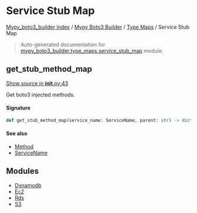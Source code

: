 # Service Stub Map

[Mypy_boto3_builder Index](../../../README.md#mypy_boto3_builder-index) / [Mypy Boto3 Builder](../../index.md#mypy-boto3-builder) / [Type Maps](../index.md#type-maps) / Service Stub Map

> Auto-generated documentation for [mypy_boto3_builder.type_maps.service_stub_map](https://github.com/youtype/mypy_boto3_builder/blob/main/mypy_boto3_builder/type_maps/service_stub_map/__init__.py) module.

## get_stub_method_map

[Show source in __init__.py:43](https://github.com/youtype/mypy_boto3_builder/blob/main/mypy_boto3_builder/type_maps/service_stub_map/__init__.py#L43)

Get boto3 injected methods.

#### Signature

```python
def get_stub_method_map(service_name: ServiceName, parent: str) -> dict[str, Method]: ...
```

#### See also

- [Method](../../structures/method.md#method)
- [ServiceName](../../service_name.md#servicename)



## Modules

- [Dynamodb](./dynamodb.md)
- [Ec2](./ec2.md)
- [Rds](./rds.md)
- [S3](./s3.md)
